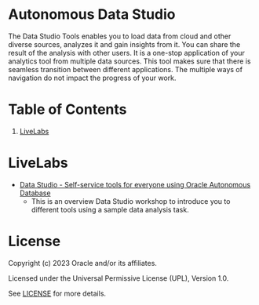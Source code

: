 # Autonomous Data Studio
 
The Data Studio Tools enables you to load data from cloud and other diverse sources, analyzes it and gain insights from it. You can share the result of the analysis with other users. It is a one-stop application of your analytics tool from multiple data sources. This tool makes sure that there is seamless transition between different applications. The multiple ways of navigation do not impact the progress of your work.
 
# Table of Contents
 

1. [LiveLabs](#livelabs)
 
 
# LiveLabs
 
- [Data Studio - Self-service tools for everyone using Oracle Autonomous Database](https://apexapps.oracle.com/pls/apex/f?p=133:180:109524315536663::::wid:789)
    - This is an overview Data Studio workshop to introduce you to different tools using a sample data analysis task.
 
# License
 
Copyright (c) 2023 Oracle and/or its affiliates.
 
Licensed under the Universal Permissive License (UPL), Version 1.0.
 
See [LICENSE](https://github.com/oracle-devrel/technology-engineering/blob/main/LICENSE) for more details.